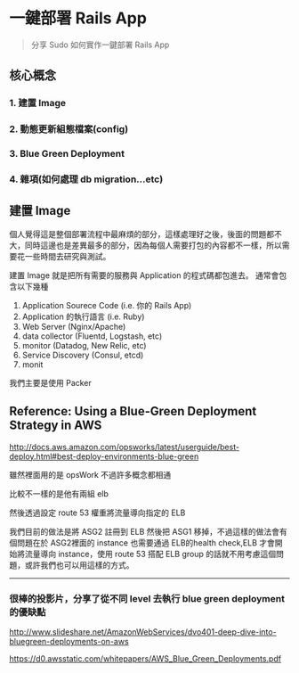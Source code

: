 # 一鍵部署 Rails App
> 分享 Sudo 如何實作一鍵部署 Rails App

## 核心概念
### 1. 建置 Image
### 2. 動態更新組態檔案(config)
### 3. Blue Green Deployment
### 4. 雜項(如何處理 db migration...etc)


## 建置 Image
個人覺得這是整個部署流程中最麻煩的部分，這樣處理好之後，後面的問題都不大，同時這邊也是差異最多的部分，因為每個人需要打包的內容都不一樣，所以需要花一些時間去研究與測試。

建置 Image 就是把所有需要的服務與 Application 的程式碼都包進去。
通常會包含以下幾種
1. Application Sourece Code (i.e. 你的 Rails App)
2. Application 的執行語言 (i.e. Ruby)
3. Web Server (Nginx/Apache)
4. data collector (Fluentd, Logstash, etc)
5. monitor (Datadog, New Relic, etc)
6. Service Discovery (Consul, etcd)
7. monit



我們主要是使用 Packer



## Reference: Using a Blue-Green Deployment Strategy in AWS
http://docs.aws.amazon.com/opsworks/latest/userguide/best-deploy.html#best-deploy-environments-blue-green

雖然裡面用的是 opsWork 不過許多概念都相通

比較不一樣的是他有兩組 elb

然後透過設定 route 53 權重將流量導向指定的 ELB

我們目前的做法是將 ASG2 註冊到 ELB 然後把 ASG1 移掉，不過這樣的做法會有個問題在於 ASG2裡面的 instance 也需要通過 ELB的health check,ELB 才會開始將流量導向 instance，使用 route 53 搭配 ELB group 的話就不用考慮這個問題，或許我們也可以用這樣的方式。

---- 

### 很棒的投影片，分享了從不同 level 去執行 blue green deployment 的優缺點
http://www.slideshare.net/AmazonWebServices/dvo401-deep-dive-into-bluegreen-deployments-on-aws

https://d0.awsstatic.com/whitepapers/AWS_Blue_Green_Deployments.pdf